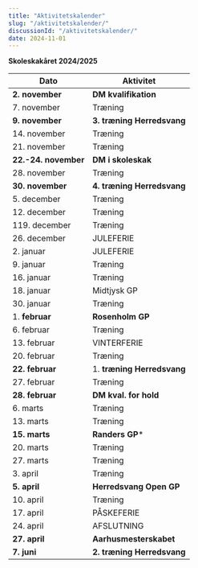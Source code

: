 ```yaml
---
title: "Aktivitetskalender"
slug: "/aktivitetskalender/"
discussionId: "/aktivitetskalender/"
date: 2024-11-01
---
```


**Skoleskakåret 2024/2025**


| **Dato** | **Aktivitet** |
| --- | --- |
| **2. november** | **DM kvalifikation** |
| 7. november | Træning |
| **9. november** | **3. træning Herredsvang** |
| 14. november | Træning |
| 21. november | Træning |
| **22.-24. november** | **DM i skoleskak** |
| 28. november | Træning |
| **30. november** | **4. træning Herredsvang** |
| 5. december | Træning  |
|12. december | Træning |
| 119. december | Træning |
| 26. december | JULEFERIE |
| 2. januar | JULEFERIE |
| 9. januar | Træning |
| 16. januar | Træning |
| 18. januar | Midtjysk GP |
| 30. januar | Træning |
| 1. **februar** | **Rosenholm GP** |
| 6. februar | Træning |
| 13. februar | VINTERFERIE |
| 20. februar | Træning |
| **22. februar** | 1. **træning Herredsvang** |
| 27. februar | Træning |
| **28. februar** | **DM kval. for hold** |
| 6. marts | Træning |
| 13. marts | Træning |
| **15. marts** | **Randers GP*** |
| 20. marts | Træning |
| 27. marts | Træning |
| 3. april | Træning |
| **5. april** | **Herredsvang Open GP** |
| 10. april | Træning |
| 17. april | PÅSKEFERIE |
| 24. april | AFSLUTNING |
| **27. april** | **Aarhusmesterskabet** |
| **7. juni** | **2. træning Herredsvang** |